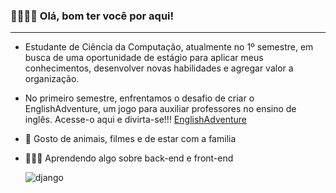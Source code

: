 
### 🫱🏼‍🫲🏻 Olá, bom ter você por aqui!

---
- Estudante de Ciência da Computação, atualmente no 1º semestre, em busca de uma oportunidade de estágio para aplicar meus conhecimentos, desenvolver novas habilidades e agregar valor a organização.

- No primeiro semestre, enfrentamos o desafio de criar o EnglishAdventure, um jogo para auxiliar professores no ensino de inglês.
Acesse-o aqui e divirta-se!!! [EnglishAdventure](https://github.com/UNIVEM-BCC-BSI/EnglishAdventure)


- 💙 Gosto de animais, filmes e de estar com a familia

- 🧑🏻‍💻 Aprendendo algo sobre back-end e front-end

  <div>
  <img src="https://img-c.udemycdn.com/course/750x422/4884438_ce79_2.jpg" title="django" alt="django" width="110" height="70"/>&nbsp;
  <img src="https://github.com/devicons/devicon/blob/master/icons/html5/html5-original.svg" title="HTML5" alt="HTML" width="90" height="65/>&nbsp;
  </div>
